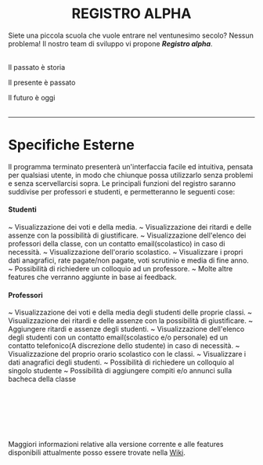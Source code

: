 <h1><center> REGISTRO ALPHA </center></h1>
Siete una piccola scuola che vuole entrare nel ventunesimo secolo? Nessun problema!
Il nostro team di sviluppo vi propone <b><i>Registro alpha</i></b>.
<br>
<br>
<p>Il passato è storia
<p>Il presente è passato
<p>Il futuro è oggi
<br>
<br>
<hr>
<h1> Specifiche Esterne </h1>
Il programma terminato presenterà un'interfaccia facile ed intuitiva, pensata per qualsiasi utente, in modo che chiunque possa utilizzarlo senza problemi e senza scervellarcisi sopra.
Le principali funzioni del registro saranno suddivise per professori e studenti, e permetteranno le seguenti cose:
<p>
<h4> Studenti </h4>
~ Visualizzazione dei voti e della media.
~ Visualizzazione dei ritardi e delle assenze con la possibilità di giustificare.
~ Visualizzazione dell'elenco dei professori della classe, con un contatto email(scolastico) in caso di necessità.
~ Visualizzazione dell'orario scolastico.
~ Visualizzare i propri dati anagrafici, rate pagate/non pagate, voti scrutinio e media di fine anno.
~ Possibilità di richiedere un colloquio ad un professore.
~ Molte altre features che verranno aggiunte in base ai feedback.
<h4> Professori </h4>
~ Visualizzazione dei voti e della media degli studenti delle proprie classi.
~ Visualizzazione dei ritardi e delle assenze con la possibilità di giustificare.
~ Aggiungere ritardi e assenze degli studenti.
~ Visualizzazione dell'elenco degli studenti con un contatto email(scolastico e/o personale) ed un contatto telefonico(A discrezione       dello studente) in caso di necessità.
~ Visualizzazione del proprio orario scolastico con le classi.
~ Visualizzare i dati anagrafici degli studenti.
~ Possibilità di richiedere un colloquio al singolo studente
~ Possibilità di aggiungere compiti e/o annunci sulla bacheca della classe
<p>
<br>

<br>
<br>
<br>
<br>
<br>
Maggiori informazioni relative alla versione corrente e alle features disponibili attualmente posso essere trovate nella <a href="https://github.com/Stefano-Cilenti-JCMaxwell-4Bi/Registro_Aplha/wiki"> Wiki</a>.
